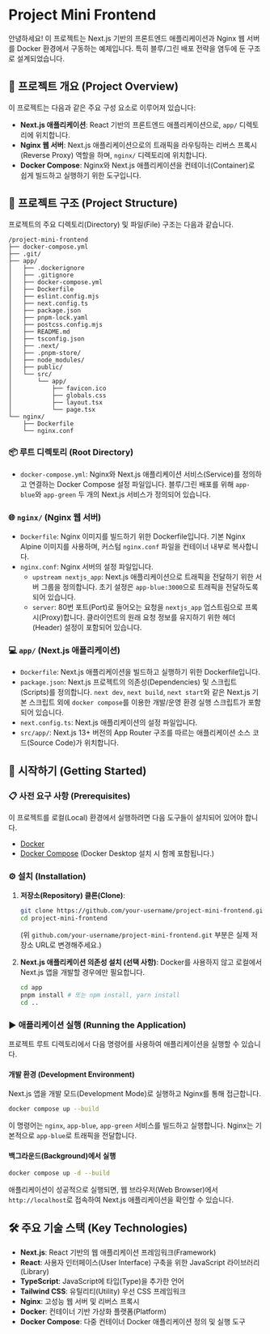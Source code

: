 # Project Mini Frontend

안녕하세요! 이 프로젝트는 Next.js 기반의 프론트엔드 애플리케이션과 Nginx 웹 서버를 Docker 환경에서 구동하는 예제입니다. 특히 블루/그린 배포 전략을 염두에 둔 구조로 설계되었습니다.

## 🚀 프로젝트 개요 (Project Overview)

이 프로젝트는 다음과 같은 주요 구성 요소로 이루어져 있습니다:

*   **Next.js 애플리케이션**: React 기반의 프론트엔드 애플리케이션으로, `app/` 디렉토리에 위치합니다.
*   **Nginx 웹 서버**: Next.js 애플리케이션으로의 트래픽을 라우팅하는 리버스 프록시(Reverse Proxy) 역할을 하며, `nginx/` 디렉토리에 위치합니다.
*   **Docker Compose**: Nginx와 Next.js 애플리케이션을 컨테이너(Container)로 쉽게 빌드하고 실행하기 위한 도구입니다.

## 📁 프로젝트 구조 (Project Structure)

프로젝트의 주요 디렉토리(Directory) 및 파일(File) 구조는 다음과 같습니다.

```
/project-mini-frontend
├── docker-compose.yml
├── .git/
├── app/
│   ├── .dockerignore
│   ├── .gitignore
│   ├── docker-compose.yml
│   ├── Dockerfile
│   ├── eslint.config.mjs
│   ├── next.config.ts
│   ├── package.json
│   ├── pnpm-lock.yaml
│   ├── postcss.config.mjs
│   ├── README.md
│   ├── tsconfig.json
│   ├── .next/
│   ├── .pnpm-store/
│   ├── node_modules/
│   ├── public/
│   └── src/
│       └── app/
│           ├── favicon.ico
│           ├── globals.css
│           ├── layout.tsx
│           └── page.tsx
└── nginx/
    ├── Dockerfile
    └── nginx.conf
```

### 📦 루트 디렉토리 (Root Directory)

*   `docker-compose.yml`: Nginx와 Next.js 애플리케이션 서비스(Service)를 정의하고 연결하는 Docker Compose 설정 파일입니다. 블루/그린 배포를 위해 `app-blue`와 `app-green` 두 개의 Next.js 서비스가 정의되어 있습니다.

### 🌐 `nginx/` (Nginx 웹 서버)

*   `Dockerfile`: Nginx 이미지를 빌드하기 위한 Dockerfile입니다. 기본 Nginx Alpine 이미지를 사용하며, 커스텀 `nginx.conf` 파일을 컨테이너 내부로 복사합니다.
*   `nginx.conf`: Nginx 서버의 설정 파일입니다.
    *   `upstream nextjs_app`: Next.js 애플리케이션으로 트래픽을 전달하기 위한 서버 그룹을 정의합니다. 초기 설정은 `app-blue:3000`으로 트래픽을 전달하도록 되어 있습니다.
    *   `server`: 80번 포트(Port)로 들어오는 요청을 `nextjs_app` 업스트림으로 프록시(Proxy)합니다. 클라이언트의 원래 요청 정보를 유지하기 위한 헤더(Header) 설정이 포함되어 있습니다.

### 💻 `app/` (Next.js 애플리케이션)

*   `Dockerfile`: Next.js 애플리케이션을 빌드하고 실행하기 위한 Dockerfile입니다.
*   `package.json`: Next.js 프로젝트의 의존성(Dependencies) 및 스크립트(Scripts)를 정의합니다. `next dev`, `next build`, `next start`와 같은 Next.js 기본 스크립트 외에 `docker compose`를 이용한 개발/운영 환경 실행 스크립트가 포함되어 있습니다.
*   `next.config.ts`: Next.js 애플리케이션의 설정 파일입니다.
*   `src/app/`: Next.js 13+ 버전의 App Router 구조를 따르는 애플리케이션 소스 코드(Source Code)가 위치합니다.

## 🚀 시작하기 (Getting Started)

### 📋 사전 요구 사항 (Prerequisites)

이 프로젝트를 로컬(Local) 환경에서 실행하려면 다음 도구들이 설치되어 있어야 합니다.

*   [Docker](https://www.docker.com/get-started)
*   [Docker Compose](https://docs.docker.com/compose/install/) (Docker Desktop 설치 시 함께 포함됩니다.)

### ⚙️ 설치 (Installation)

1.  **저장소(Repository) 클론(Clone)**:
    ```bash
    git clone https://github.com/your-username/project-mini-frontend.git
    cd project-mini-frontend
    ```
    (위 `github.com/your-username/project-mini-frontend.git` 부분은 실제 저장소 URL로 변경해주세요.)

2.  **Next.js 애플리케이션 의존성 설치 (선택 사항)**:
    Docker를 사용하지 않고 로컬에서 Next.js 앱을 개발할 경우에만 필요합니다.
    ```bash
    cd app
    pnpm install # 또는 npm install, yarn install
    cd ..
    ```

### ▶️ 애플리케이션 실행 (Running the Application)

프로젝트 루트 디렉토리에서 다음 명령어를 사용하여 애플리케이션을 실행할 수 있습니다.

#### 개발 환경 (Development Environment)

Next.js 앱을 개발 모드(Development Mode)로 실행하고 Nginx를 통해 접근합니다.

```bash
docker compose up --build
```

이 명령어는 `nginx`, `app-blue`, `app-green` 서비스를 빌드하고 실행합니다. Nginx는 기본적으로 `app-blue`로 트래픽을 전달합니다.

#### 백그라운드(Background)에서 실행

```bash
docker compose up -d --build
```

애플리케이션이 성공적으로 실행되면, 웹 브라우저(Web Browser)에서 `http://localhost`로 접속하여 Next.js 애플리케이션을 확인할 수 있습니다.

## 🛠️ 주요 기술 스택 (Key Technologies)

*   **Next.js**: React 기반의 웹 애플리케이션 프레임워크(Framework)
*   **React**: 사용자 인터페이스(User Interface) 구축을 위한 JavaScript 라이브러리(Library)
*   **TypeScript**: JavaScript에 타입(Type)을 추가한 언어
*   **Tailwind CSS**: 유틸리티(Utility) 우선 CSS 프레임워크
*   **Nginx**: 고성능 웹 서버 및 리버스 프록시
*   **Docker**: 컨테이너 기반 가상화 플랫폼(Platform)
*   **Docker Compose**: 다중 컨테이너 Docker 애플리케이션 정의 및 실행 도구
